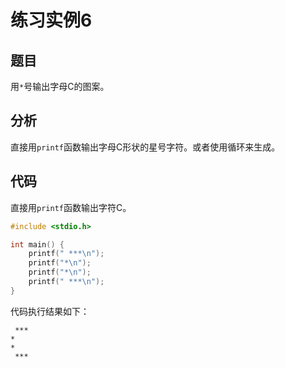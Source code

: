 # 练习实例6

## 题目

用`*`号输出字母C的图案。

## 分析

直接用`printf`函数输出字母C形状的星号字符。或者使用循环来生成。

## 代码

直接用`printf`函数输出字符C。

```c
#include <stdio.h>

int main() {
    printf(" ***\n");
    printf("*\n");
    printf("*\n");
    printf(" ***\n");
}
```

代码执行结果如下：

```text
 ***
*
*
 ***
```
